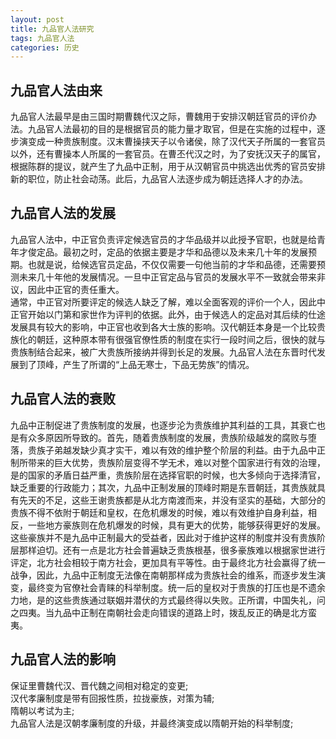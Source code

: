 ```yaml
---
layout: post
title: 九品官人法研究
tags: 九品官人法
categories: 历史
---
```


## 九品官人法由来

九品官人法最早是由三国时期曹魏代汉之际，曹魏用于安排汉朝廷官员的评价办法。九品官人法最初的目的是根据官员的能力量才取官，但是在实施的过程中，逐步演变成一种贵族制度。汉末曹操挟天子以令诸侯，除了汉代天子所属的一套官员以外，还有曹操本人所属的一套官员。在曹丕代汉之时，为了安抚汉天子的属官，根据陈群的提议，就产生了九品中正制，用于从汉朝官员中挑选出优秀的官员安排新的职位，防止社会动荡。此后，九品官人法逐步成为朝廷选择人才的办法。

## 九品官人法的发展

九品官人法中，中正官负责评定候选官员的才华品级并以此授予官职，也就是给青年才俊定品。最初之时，定品的依据主要是才华和品德以及未来几十年的发展预期。也就是说，给候选官员定品，不仅仅需要一句他当前的才华和品德，还需要预测未来几十年他的发展情况。一旦中正官定品与官员的发展水平不一致就会带来非议，因此中正官的责任重大。<br>
通常，中正官对所要评定的候选人缺乏了解，难以全面客观的评价一个人，因此中正官开始以门第和家世作为评判的依据。此外，由于候选人的定品对其后续的仕途发展具有较大的影响，中正官也收到各大士族的影响。汉代朝廷本身是一个比较贵族化的朝廷，这种原本带有很强官僚性质的制度在实行一段时间之后，很快的就与贵族制结合起来，被广大贵族所接纳并得到长足的发展。九品官人法在东晋时代发展到了顶峰，产生了所谓的“上品无寒士，下品无势族”的情况。

## 九品官人法的衰败

九品中正制促进了贵族制度的发展，也逐步沦为贵族维护其利益的工具，其衰亡也是有众多原因所导致的。首先，随着贵族制度的发展，贵族阶级越发的腐败与堕落，贵族子弟越发缺少真才实干，难以有效的维护整个阶层的利益。由于九品中正制所带来的巨大优势，贵族阶层变得不学无术，难以对整个国家进行有效的治理，是的国家的矛盾日益严重，贵族阶层在选择官职的时候，也大多倾向于选择清官，缺乏重要的行政能力；其次，九品中正制发展的顶峰时期是东晋朝廷，其贵族就具有先天的不足，这些王谢贵族都是从北方南渡而来，并没有坚实的基础，大部分的贵族不得不依附于朝廷和皇权，在危机爆发的时候，难以有效维护自身利益，相反，一些地方豪族则在危机爆发的时候，具有更大的优势，能够获得更好的发展。这些豪族并不是九品中正制最大的受益者，因此对于维护这样的制度并没有贵族阶层那样迫切。还有一点是北方社会普遍缺乏贵族根基，很多豪族难以根据家世进行评定，北方社会相较于南方社会，更加具有平等性。由于最终北方社会赢得了统一战争，因此，九品中正制度无法像在南朝那样成为贵族社会的维系，而逐步发生演变，最终变为官僚社会青睐的科举制度。统一后的皇权对于贵族的打压也是不遗余力地，是的这些贵族通过联姻并潜伏的方式最终得以失败。正所谓，中国失礼，问之四夷。当九品中正制在南朝社会走向错误的道路上时，拨乱反正的确是北方蛮夷。


## 九品官人法的影响


保证里曹魏代汉、晋代魏之间相对稳定的变更;<br>
汉代孝廉制度是带有回报性质，拉拢豪族，对策为辅;<br>
隋朝以考试为主;<br>
九品官人法是汉朝孝廉制度的升级，并最终演变成以隋朝开始的科举制度;

